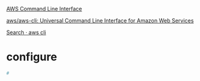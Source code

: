 [AWS Command Line Interface](https://aws.amazon.com/cli/?nc1=h_ls)

[aws/aws-cli: Universal Command Line Interface for Amazon Web Services](https://github.com/aws/aws-cli)

[Search · aws cli](https://gist.github.com/search?q=aws+cli)

# configure

```sh
# 

```
